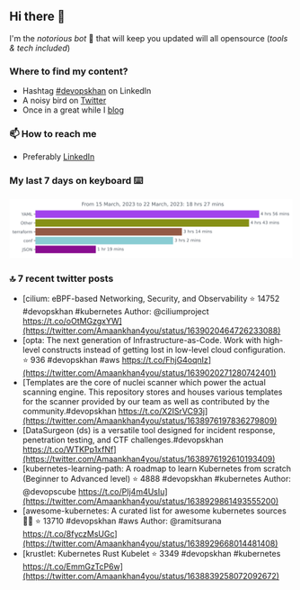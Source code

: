 <!--- [![Hits](https://hits.seeyoufarm.com/api/count/incr/badge.svg?url=https%3A%2F%2Fgithub.com%2Fakhan4u%2Fhit-counter&count_bg=%2379C83D&title_bg=%23555555&icon=&icon_color=%23E7E7E7&title=visits&edge_flat=false)](https://hits.seeyoufarm.com) --->

## Hi there 👋

I'm the _notorious bot_ 🤣 that will keep you updated will all opensource (_tools & tech included_) 

### Where to find my content?

* Hashtag [#devopskhan](https://www.linkedin.com/feed/hashtag/devopskhan) on LinkedIn
* A noisy bird on [Twitter](https://twitter.com/Amaankhan4you)
* Once in a great while I [blog](https://linuxparrot.netlify.app) 


### 📫 **How to reach me**

* Preferably [LinkedIn](https://www.linkedin.com/in/amaan-khan-linux-ninja)

### My last 7 days on keyboard ⌨️

<img src="https://github.com/akhan4u/akhan4u/blob/main/images/stat.svg" alt="Amaan's Wakatime Activity!"/>

### 🔝 7 recent twitter posts
<!-- DEVDOJO:START -->
- [cilium: eBPF-based Networking, Security, and Observability
⭐️ 14752
#devopskhan #kubernetes
Author: @ciliumproject
https://t.co/oOtMGzgxYW](https://twitter.com/Amaankhan4you/status/1639020464726233088)
- [opta: The next generation of Infrastructure-as-Code. Work with high-level constructs instead of getting lost in low-level cloud configuration.
⭐️ 936
#devopskhan #aws
https://t.co/FhjG4oqnIz](https://twitter.com/Amaankhan4you/status/1639020271280742401)
- [Templates are the core of nuclei scanner which power the actual scanning engine. This repository stores and houses various templates for the scanner provided by our team as well as contributed by the community.#devopskhan https://t.co/X2ISrVC93j](https://twitter.com/Amaankhan4you/status/1638976197836279809)
- [DataSurgeon &lpar;ds&rpar; is a versatile tool designed for incident response, penetration testing, and CTF challenges.#devopskhan https://t.co/WTKPp1xfNf](https://twitter.com/Amaankhan4you/status/1638976192610193409)
- [kubernetes-learning-path: A roadmap to learn Kubernetes from scratch &lpar;Beginner to Advanced level&rpar;
⭐️ 4888
#devopskhan #kubernetes
Author: @devopscube
https://t.co/PIj4m4UsIu](https://twitter.com/Amaankhan4you/status/1638929861493555200)
- [awesome-kubernetes: A curated list for awesome kubernetes sources :ship::tada:
⭐️ 13710
#devopskhan #aws
Author: @ramitsurana
https://t.co/8fyczMsUGc](https://twitter.com/Amaankhan4you/status/1638929668014481408)
- [krustlet: Kubernetes Rust Kubelet
⭐️ 3349
#devopskhan #kubernetes
https://t.co/EmmGzTcP6w](https://twitter.com/Amaankhan4you/status/1638839258072092672)
<!-- DEVDOJO:END -->

<!-- ![Amaan's GitHub stats](https://github-readme-stats.vercel.app/api?username=akhan4u&count_private=true&show_icons=true&hide=contribs) -->

